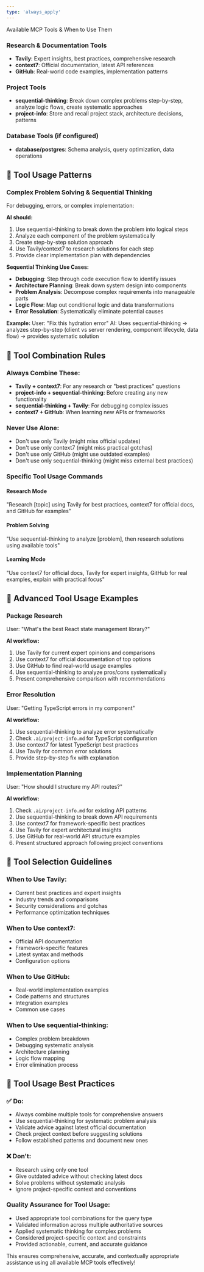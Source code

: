 ```yaml
---
type: 'always_apply'
---
```


Available MCP Tools & When to Use Them

### Research & Documentation Tools

- **Tavily**: Expert insights, best practices, comprehensive research
- **context7**: Official documentation, latest API references
- **GitHub**: Real-world code examples, implementation patterns

### Project Tools

- **sequential-thinking**: Break down complex problems step-by-step, analyze logic flows, create systematic approaches
- **project-info**: Store and recall project stack, architecture decisions, patterns

### Database Tools (if configured)

- **database/postgres**: Schema analysis, query optimization, data operations

## 🎯 Tool Usage Patterns

### Complex Problem Solving & Sequential Thinking

For debugging, errors, or complex implementation:

**AI should:**

1. Use sequential-thinking to break down the problem into logical steps
2. Analyze each component of the problem systematically
3. Create step-by-step solution approach
4. Use Tavily/context7 to research solutions for each step
5. Provide clear implementation plan with dependencies

**Sequential Thinking Use Cases:**

- **Debugging**: Step through code execution flow to identify issues
- **Architecture Planning**: Break down system design into components
- **Problem Analysis**: Decompose complex requirements into manageable parts
- **Logic Flow**: Map out conditional logic and data transformations
- **Error Resolution**: Systematically eliminate potential causes

**Example:**
User: "Fix this hydration error"
AI: Uses sequential-thinking → analyzes step-by-step (client vs server rendering, component lifecycle, data flow) → provides systematic solution

## 🔧 Tool Combination Rules

### Always Combine These:

- **Tavily + context7**: For any research or "best practices" questions
- **project-info + sequential-thinking**: Before creating any new functionality
- **sequential-thinking + Tavily**: For debugging complex issues
- **context7 + GitHub**: When learning new APIs or frameworks

### Never Use Alone:

- Don't use only Tavily (might miss official updates)
- Don't use only context7 (might miss practical gotchas)
- Don't use only GitHub (might use outdated examples)
- Don't use only sequential-thinking (might miss external best practices)

### Specific Tool Usage Commands

#### Research Mode

"Research [topic] using Tavily for best practices, context7 for official docs, and GitHub for examples"

#### Problem Solving

"Use sequential-thinking to analyze [problem], then research solutions using available tools"

#### Learning Mode

"Use context7 for official docs, Tavily for expert insights, GitHub for real examples, explain with practical focus"

## 🎪 Advanced Tool Usage Examples

### Package Research

User: "What's the best React state management library?"

**AI workflow:**

1. Use Tavily for current expert opinions and comparisons
2. Use context7 for official documentation of top options
3. Use GitHub to find real-world usage examples
4. Use sequential-thinking to analyze pros/cons systematically
5. Present comprehensive comparison with recommendations

### Error Resolution

User: "Getting TypeScript errors in my component"

**AI workflow:**

1. Use sequential-thinking to analyze error systematically
2. Check `.ai/project-info.md` for TypeScript configuration
3. Use context7 for latest TypeScript best practices
4. Use Tavily for common error solutions
5. Provide step-by-step fix with explanation

### Implementation Planning

User: "How should I structure my API routes?"

**AI workflow:**

1. Check `.ai/project-info.md` for existing API patterns
2. Use sequential-thinking to break down API requirements
3. Use context7 for framework-specific best practices
4. Use Tavily for expert architectural insights
5. Use GitHub for real-world API structure examples
6. Present structured approach following project conventions

## 🎯 Tool Selection Guidelines

### When to Use Tavily:

- Current best practices and expert insights
- Industry trends and comparisons
- Security considerations and gotchas
- Performance optimization techniques

### When to Use context7:

- Official API documentation
- Framework-specific features
- Latest syntax and methods
- Configuration options

### When to Use GitHub:

- Real-world implementation examples
- Code patterns and structures
- Integration examples
- Common use cases

### When to Use sequential-thinking:

- Complex problem breakdown
- Debugging systematic analysis
- Architecture planning
- Logic flow mapping
- Error elimination process

## 🚨 Tool Usage Best Practices

### ✅ Do:

- Always combine multiple tools for comprehensive answers
- Use sequential-thinking for systematic problem analysis
- Validate advice against latest official documentation
- Check project context before suggesting solutions
- Follow established patterns and document new ones

### ❌ Don't:

- Research using only one tool
- Give outdated advice without checking latest docs
- Solve problems without systematic analysis
- Ignore project-specific context and conventions

### Quality Assurance for Tool Usage:

- Used appropriate tool combinations for the query type
- Validated information across multiple authoritative sources
- Applied systematic thinking for complex problems
- Considered project-specific context and constraints
- Provided actionable, current, and accurate guidance

This ensures comprehensive, accurate, and contextually appropriate assistance using all available MCP tools effectively!
